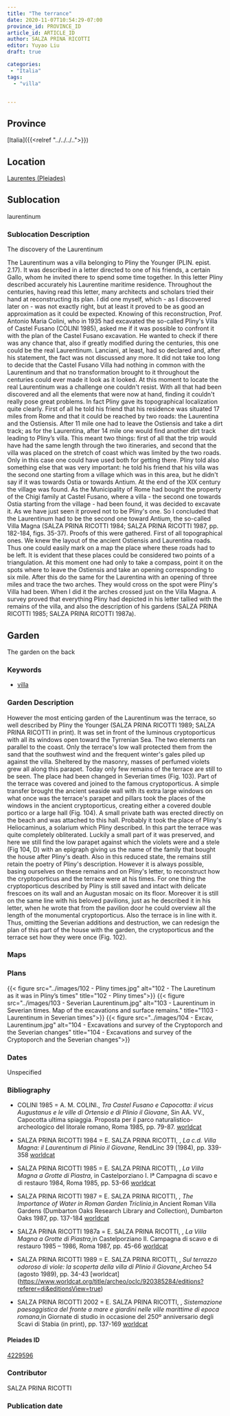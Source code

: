 ```yaml
---
title: "The terrance"
date: 2020-11-07T10:54:29-07:00
province_id: PROVINCE_ID
article_id: ARTICLE_ID
author: SALZA PRINA RICOTTI
editor: Yuyao Liu
draft: true

categories:
 - "Italia"
tags:
  - "villa"


---
```


## Province
[Italia]({{<relref "../../../..">}})

## Location
[Laurentes (Pleiades)](https://pleiades.stoa.org/places/422959)

<!--### Location Description-->

<!-- LEAVE THIS BLANK FOR NOW -->

## Sublocation
laurentinum

### Sublocation Description

The discovery of the Laurentinum

The Laurentinum was a villa belonging to Pliny the Younger (PLIN. epist. 2.17). It was described in a letter directed to one of his friends, a certain Gallo, whom he invited there to spend some time together. In this letter Pliny described accurately his Laurentine maritime residence. Throughout the centuries, having read this letter, many architects and scholars tried their hand at reconstructing its plan. I did one myself, which - as I discovered later on - was not exactly right, but at least it proved to be as good an approximation as it could be expected.
	Knowing of this reconstruction, Prof. Antonio Maria Colini, who in 1935 had excavated the so-called Pliny's Villa of Castel Fusano (COLINI 1985), asked me if it was possible to confront it with the plan of the Castel Fusano excavation. He wanted to check if there was any chance that, also if greatly modified during the centuries, this one could be the real Laurentinum. Lanciani, at least, had so declared and, after his statement, the fact was not discussed any more.
	It did not take too long to decide that the Castel Fusano Villa had nothing in common with the Laurentinum and that no transformation brought to it throughout the centuries could ever made it look as it looked.
	At this moment to locate the real Laurentinum was a challenge one couldn't resist. With all that had been discovered and all the elements that were now at hand, finding it couldn't really pose great problems. In fact Pliny gave its topographical localization quite clearly. First of all he told his friend that his residence was situated 17 miles from Rome and that it could be reached by two roads: the Laurentina and the Ostiensis. After 11 mile one had to leave the Ostiensis and take a dirt track; as for the Laurentina, after 14 mile one would find another dirt track leading to Pliny’s villa.
	This meant two things: first of all that the trip would have had the same length through the two itineraries, and second that the villa was placed on the stretch of coast which was limited by the two roads. Only in this case one could have used both for getting there. Pliny told also something else that was very important: he told his friend that his villa was the second one starting from a village which was in this area, but he didn't say if it was towards Ostia or towards Antium.
At the end of the XIX century the village was found. As the Municipality of Rome had bought the property of the Chigi family at Castel Fusano, where a villa - the second one towards Ostia starting from the village - had been found, it was decided to excavate it. As we have just seen it proved not to be Pliny's one. So I concluded that the Laurentinum had to be the second one toward Antium, the so-called Villa Magna (SALZA PRINA RICOTTI 1984; SALZA PRINA RICOTTI 1987, pp. 182-184, figs. 35-37).
	Proofs of this were gathered. First of all topographical ones. We knew the layout of the ancient Ostiensis and Laurentina roads. Thus one could easily mark on a map the place where these roads had to be left. It is evident that these places could be considered two points of a triangulation. At this moment one had only to take a compass, point it on the spots where to leave the Ostiensis and take an opening corresponding to six mile. After this do the same for the Laurentina with an opening of three miles and trace the two arches. They would cross on the spot were Pliny's Villa had been. When I did it the arches crossed just on the Villa Magna.
	A survey proved that everything Pliny had depicted in his letter tallied with the remains of the villa, and also the description of his gardens (SALZA PRINA RICOTTI 1985; SALZA PRINA RICOTTI 1987a).


## Garden

The garden on the back

### Keywords

- [villa](http://vocab.getty.edu/page/aat/300000325)

### Garden Description
However the most enticing garden of the Laurentinum was the terrace, so well described by Pliny the Younger (SALZA PRINA RICOTTI 1989; SALZA PRINA RICOTTI in print). It was set in front of the luminous cryptoporticus with all its windows open toward the Tyrrenian Sea. The two elements ran parallel to the coast. Only the terrace's low wall protected them from the sand that the southwest wind and the frequent winter's gales piled up against the villa. Sheltered by the masonry, masses of perfumed violets grew all along this parapet. Today only few remains of the terrace are still to be seen. The place had been changed in Severian times (Fig. 103). Part of the terrace was covered and joined to the famous cryptoporticus. A simple transfer brought the ancient seaside wall with its extra large windows on what once was the terrace's parapet and pillars took the places of the windows in the ancient cryptoporticus, creating either a covered double portico or a large hall (Fig. 104). A small private bath was erected directly on the beach and was attached to this hall. Probably it took the place of Pliny's Heliocaminus, a solarium which Pliny described. In this part the terrace was quite completely obliterated.
Luckily a small part of it was preserved, and here we still find the low parapet against which the violets were and a stele (Fig 104, D) with an epigraph giving us the name of the family that bought the house after Pliny's death. Also in this reduced state, the remains still retain the poetry of Pliny's description. However it is always possible, basing ourselves on these remains and on Pliny's letter, to reconstruct how the cryptoporticus and the terrace were at his times. For one thing the cryptoporticus described by Pliny is still saved and intact with delicate frescoes on its wall and an Augustan mosaic on its floor. Moreover it is still on the same line with his beloved pavilions, just as he described it in his letter, when he wrote that from the pavilion door he could overview all the length of the monumental cryptoporticus. Also the terrace is in line with it. Thus, omitting the Severian additions and destruction, we can redesign the plan of this part of the house with the garden, the cryptoporticus and the terrace set how they were once (Fig. 102).



### Maps

<!--
{{< figure src="IMG_URL" alt="ALT_TEXT" title="CAPTION" >}}
-->

### Plans
{{< figure src="../images/102 - Pliny times.jpg" alt="102 - The Lauretinum as it was in Pliny’s times" title="102 - Pliny times">}}
{{< figure src="../images/103 - Severian Laurentinum.jpg" alt="103 - Laurentinum in Severian times. Map of the excavations and surface remains." title="1103 - Laurentinum in Severian times">}}
{{< figure src="../images/104 - Excav, Laurentinum.jpg" alt="104 - Excavations and survey of  the Cryptoporch and the Severian changes" title="104 - Excavations and survey of  the Cryptoporch and the Severian changes">}}


### Dates
Unspecified

### Bibliography
- COLINI 1985 = A. M. COLINI., *Tra Castel Fusano e Capocotta: il vicus Augustanus e le ville di Ortensio e di Plinio il Giovane*, Sin AA. VV., Capocotta ultima spiaggia. Proposta per il parco naturalistico-archeologico del litorale romano, Roma 1985, pp. 79-87. [worldcat](http://www.worldcat.org/oclc/462024461)

- SALZA PRINA RICOTTI 1984 = E. SALZA PRINA RICOTTI, , *La c.d. Villa Magna: il Laurentinum di Plinio il Giovane*, RendLinc 39 (1984), pp. 339-358 [worldcat](http://www.worldcat.org/oclc/15561411)

- SALZA PRINA RICOTTI 1985 =  E. SALZA PRINA RICOTTI, , *La Villa Magna a Grotte di Piastra*, in Castelporziano I. Iª Campagna di scavo e di restauro 1984, Roma 1985, pp. 53-66 [worldcat](http://www.worldcat.org/oclc/848344120)

- SALZA PRINA RICOTTI 1987 = E. SALZA PRINA RICOTTI, , *The Importance of Water in Roman Garden Triclinia*,in Ancient Roman Villa Gardens (Dumbarton Oaks Research Library and Collection), Dumbarton Oaks 1987, pp. 137-184 [worldcat](http://www.worldcat.org/oclc/887179596)

- SALZA PRINA RICOTTI 1987a = E. SALZA PRINA RICOTTI, , *La Villa Magna a Grotte di Piastra*,in Castelporziano II. Campagna di scavo e di restauro 1985 – 1986, Roma 1987, pp. 45-66 [worldcat](http://www.worldcat.org/oclc/848344120)

- SALZA PRINA RICOTTI 1989 = E. SALZA PRINA RICOTTI, , *Sul terrazzo odoroso di viole: la scoperta della villa di Plinio il Giovane*,Archeo 54 (agosto 1989), pp. 34-43
[worldcat] (https://www.worldcat.org/title/archeo/oclc/920385284/editions?referer=di&editionsView=true)

- SALZA PRINA RICOTTI 2002 = E. SALZA PRINA RICOTTI, , *Sistemazione paesaggistica del fronte a mare e giardini nelle ville marittime di epoca romana*,in Giornate di studio in occasione del 250º anniversario degli Scavi di Stabia (in print), pp. 137-169 [worldcat](http://www.worldcat.org/oclc/469755044)





<!--#### Periodo ID-->

<!-- [PERIODO_ID](https://pleiades.stoa.org/places/PLEIADES_ID) -->

#### Pleiades ID

[4229596](https://pleiades.stoa.org/places/4229596)



### Contributor
SALZA PRINA RICOTTI


### Publication date


<!--### Related articles-->

<!-- Links to other related articles. Leave blank for now -->
